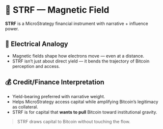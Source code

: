 # 🧲 STRF — Magnetic Field

**STRF** is a MicroStrategy financial instrument with narrative + influence power.

## 🧠 Electrical Analogy
- Magnetic fields shape how electrons move — even at a distance.
- STRF isn’t just about direct yield — it bends the trajectory of Bitcoin perception and access.

## 💰 Credit/Finance Interpretation
- Yield-bearing preferred with narrative weight.
- Helps MicroStrategy access capital while amplifying Bitcoin’s legitimacy as collateral.
- STRF is for capital that **wants to pull** Bitcoin toward institutional gravity.

> STRF draws capital to Bitcoin without touching the flow.
